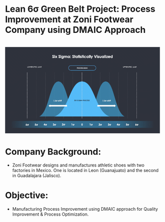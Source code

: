 # Lean 6σ Green Belt Project: Process Improvement at Zoni Footwear Company using DMAIC Approach

#
![alt-text](img/6sigma.gif)

# Company Background:
- Zoni Footwear designs and manufactures athletic shoes with two factories in Mexico. One is located in
Leon (Guanajuato) and the second in Guadalajara (Jalisco).

# Objective:
- Manufacturing Process Improvement using DMAIC approach for Quality Improvement & Process Optimization.
